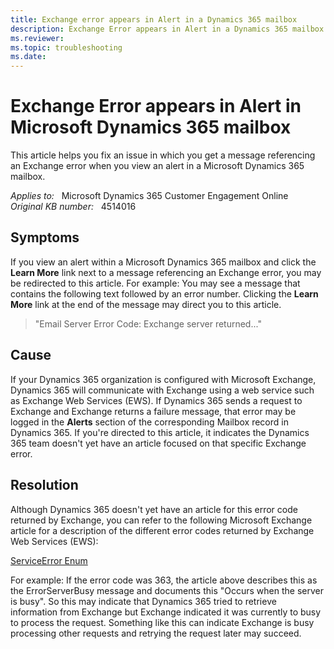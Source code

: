 ```yaml
---
title: Exchange error appears in Alert in a Dynamics 365 mailbox
description: Exchange Error appears in Alert in a Dynamics 365 mailbox.
ms.reviewer: 
ms.topic: troubleshooting
ms.date: 
---
```

# Exchange Error appears in Alert in Microsoft Dynamics 365 mailbox

This article helps you fix an issue in which you get a message referencing an Exchange error when you view an alert in a Microsoft Dynamics 365 mailbox.

_Applies to:_ &nbsp; Microsoft Dynamics 365 Customer Engagement Online  
_Original KB number:_ &nbsp; 4514016

## Symptoms

If you view an alert within a Microsoft Dynamics 365 mailbox and click the **Learn More** link next to a message referencing an Exchange error, you may be redirected to this article. For example: You may see a message that contains the following text followed by an error number. Clicking the **Learn More** link at the end of the message may direct you to this article.

> "Email Server Error Code: Exchange server returned..."

## Cause

If your Dynamics 365 organization is configured with Microsoft Exchange, Dynamics 365 will communicate with Exchange using a web service such as Exchange Web Services (EWS). If Dynamics 365 sends a request to Exchange and Exchange returns a failure message, that error may be logged in the **Alerts** section of the corresponding Mailbox record in Dynamics 365. If you're directed to this article, it indicates the Dynamics 365 team doesn't yet have an article focused on that specific Exchange error.

## Resolution

Although Dynamics 365 doesn't yet have an article for this error code returned by Exchange, you can refer to the following Microsoft Exchange article for a description of the different error codes returned by Exchange Web Services (EWS):

[ServiceError Enum](/dotnet/api/microsoft.exchange.webservices.data.serviceerror)

For example: If the error code was 363, the article above describes this as the ErrorServerBusy message and documents this "Occurs when the server is busy". So this may indicate that Dynamics 365 tried to retrieve information from Exchange but Exchange indicated it was currently to busy to process the request. Something like this can indicate Exchange is busy processing other requests and retrying the request later may succeed.
